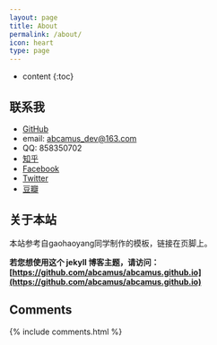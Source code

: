 ```yaml
---
layout: page
title: About
permalink: /about/
icon: heart
type: page
---
```


* content
{:toc}

## 联系我

* [GitHub]()
* email: abcamus_dev@163.com
* QQ: 858350702
* [知乎]()
* [Facebook]()
* [Twitter]()
* [豆瓣]()

## 关于本站
本站参考自gaohaoyang同学制作的模板，链接在页脚上。

**若您想使用这个 jekyll 博客主题，请访问：[https://github.com/abcamus/abcamus.github.io](https://github.com/abcamus/abcamus.github.io)**

## Comments

{% include comments.html %}
